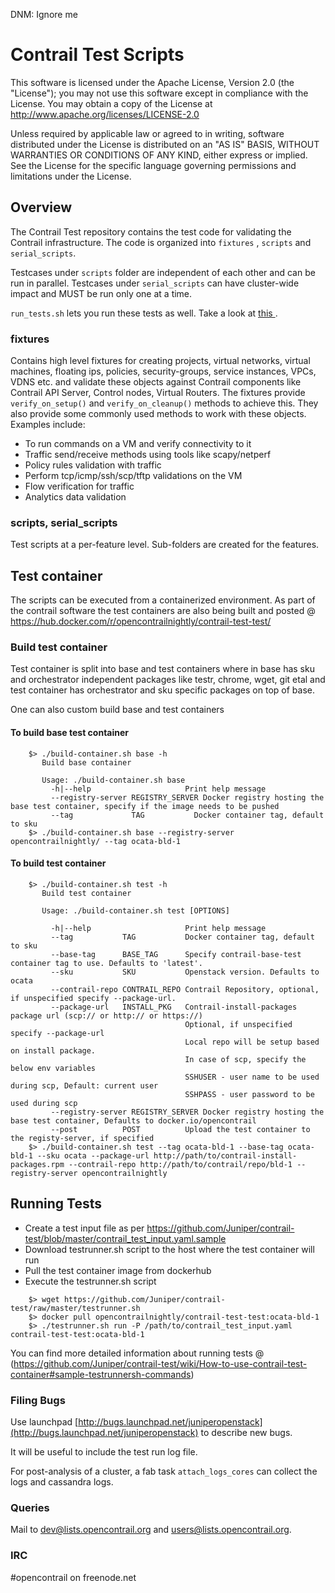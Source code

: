 DNM: Ignore me
# Contrail Test Scripts

This software is licensed under the Apache License, Version 2.0 (the "License");
you may not use this software except in compliance with the License.
You may obtain a copy of the License at http://www.apache.org/licenses/LICENSE-2.0

Unless required by applicable law or agreed to in writing, software
distributed under the License is distributed on an "AS IS" BASIS,
WITHOUT WARRANTIES OR CONDITIONS OF ANY KIND, either express or implied.
See the License for the specific language governing permissions and
limitations under the License.

## Overview

The Contrail Test repository contains the test code for validating the Contrail infrastructure.
The code is organized into ``fixtures`` , ``scripts`` and ``serial_scripts``.

Testcases under ``scripts`` folder are independent of each other and can be run in parallel.
Testcases under ``serial_scripts`` can have cluster-wide impact and MUST be run only one at a time.

``run_tests.sh`` lets you run these tests as well. Take a look at [ this ](https://github.com/Juniper/contrail-test/wiki/Running-Tests).

### fixtures

Contains high level fixtures for creating projects, virtual networks, virtual machines, floating ips, policies, security-groups, service instances, VPCs, VDNS etc. and validate these objects against Contrail components like Contrail API Server, Control nodes, Virtual Routers. 
The fixtures provide ``verify_on_setup()`` and ``verify_on_cleanup()`` methods to achieve this. They also provide some commonly used methods to work with these objects. 
Examples include:
- To run commands on a VM and verify connectivity to it
- Traffic send/receive methods using tools like scapy/netperf 
- Policy rules validation with traffic 
- Perform tcp/icmp/ssh/scp/tftp validations on the VM
- Flow verification for traffic
- Analytics data validation

### scripts, serial_scripts

Test scripts at a per-feature level. Sub-folders are created for the features. 

## Test container

The scripts can be executed from a containerized environment.
As part of the contrail software the test containers are also being built and posted @ https://hub.docker.com/r/opencontrailnightly/contrail-test-test/

### Build test container
Test container is split into base and test containers where in base has sku and
orchestrator independent packages like testr, chrome, wget, git etal and
test container has orchestrator and sku specific packages on top of base.

One can also custom build base and test containers
#### To build base test container
```
    $> ./build-container.sh base -h
       Build base container

       Usage: ./build-container.sh base
         -h|--help                     Print help message
         --registry-server REGISTRY_SERVER Docker registry hosting the base test container, specify if the image needs to be pushed
         --tag             TAG           Docker container tag, default to sku
    $> ./build-container.sh base --registry-server opencontrailnightly/ --tag ocata-bld-1
```
#### To build test container
```
    $> ./build-container.sh test -h
       Build test container

       Usage: ./build-container.sh test [OPTIONS]

         -h|--help                     Print help message
         --tag           TAG           Docker container tag, default to sku
         --base-tag      BASE_TAG      Specify contrail-base-test container tag to use. Defaults to 'latest'.
         --sku           SKU           Openstack version. Defaults to ocata
         --contrail-repo CONTRAIL_REPO Contrail Repository, optional, if unspecified specify --package-url.
         --package-url   INSTALL_PKG   Contrail-install-packages package url (scp:// or http:// or https://)
                                       Optional, if unspecified specify --package-url
                                       Local repo will be setup based on install package.
                                       In case of scp, specify the below env variables
                                       SSHUSER - user name to be used during scp, Default: current user
                                       SSHPASS - user password to be used during scp
         --registry-server REGISTRY_SERVER Docker registry hosting the base test container, Defaults to docker.io/opencontrail
         --post          POST          Upload the test container to the registy-server, if specified
    $> ./build-container.sh test --tag ocata-bld-1 --base-tag ocata-bld-1 --sku ocata --package-url http://path/to/contrail-install-packages.rpm --contrail-repo http://path/to/contrail/repo/bld-1 --registry-server opencontrailnightly
```

## Running Tests
* Create a test input file as per https://github.com/Juniper/contrail-test/blob/master/contrail_test_input.yaml.sample
* Download testrunner.sh script to the host where the test container will run
* Pull the test container image from dockerhub
* Execute the testrunner.sh script
```
    $> wget https://github.com/Juniper/contrail-test/raw/master/testrunner.sh
    $> docker pull opencontrailnightly/contrail-test-test:ocata-bld-1
    $> ./testrunner.sh run -P /path/to/contrail_test_input.yaml contrail-test-test:ocata-bld-1
```
You can find more detailed information about running tests @ (https://github.com/Juniper/contrail-test/wiki/How-to-use-contrail-test-container#sample-testrunnersh-commands)

### Filing Bugs
Use launchpad [http://bugs.launchpad.net/juniperopenstack](http://bugs.launchpad.net/juniperopenstack) to describe new bugs.

It will be useful to include the test run log file. 

For post-analysis of a cluster, a fab task ``attach_logs_cores`` can collect the logs and cassandra logs.

### Queries
Mail to
dev@lists.opencontrail.org and
users@lists.opencontrail.org.
### IRC 
\#opencontrail on freenode.net
